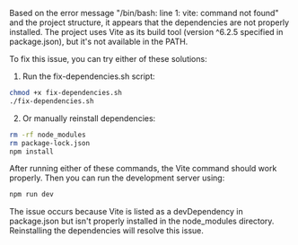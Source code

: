Based on the error message "/bin/bash: line 1: vite: command not found" and the project structure, it appears that the dependencies are not properly installed. The project uses Vite as its build tool (version ^6.2.5 specified in package.json), but it's not available in the PATH.

To fix this issue, you can try either of these solutions:

1. Run the fix-dependencies.sh script:
```bash
chmod +x fix-dependencies.sh
./fix-dependencies.sh
```

2. Or manually reinstall dependencies:
```bash
rm -rf node_modules
rm package-lock.json
npm install
```

After running either of these commands, the Vite command should work properly. Then you can run the development server using:
```bash
npm run dev
```

The issue occurs because Vite is listed as a devDependency in package.json but isn't properly installed in the node_modules directory. Reinstalling the dependencies will resolve this issue.